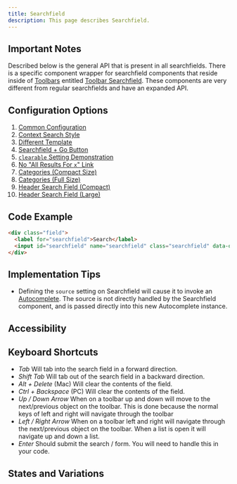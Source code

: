 ```yaml
---
title: Searchfield  
description: This page describes Searchfield.
---
```


## Important Notes

Described below is the general API that is present in all searchfields.  There is a specific component wrapper for searchfield components that reside inside of [Toolbars]( ../components/toolbar/) entitled [Toolbar Searchfield]( ../components/toolbar-searchfield).  These components are very different from regular searchfields and have an expanded API.

## Configuration Options

1. [Common Configuration]( ../components/searchfield/example-index.html)
2. [Context Search Style]( ../components/searchfield/example-context-search-style.html)
3. [Different Template]( ../components/searchfield/example-different-template.html)
4. [Searchfield + Go Button]( ../components/searchfield/example-go-button.html)
5. [`clearable` Setting Demonstration]( ../components/searchfield/example-clearable.html)
6. [No "All Results For `x`" Link]( ../components/searchfield/example-no-all-results-link.html)
7. [Categories (Compact Size)]( ../components/searchfield/example-categories-short.html)
8. [Categories (Full Size)]( ../components/searchfield/example-categories-full.html)
8. [Header Search Field (Compact)]( ../components/header/example-searchfield-expanded)
9. [Header Search Field (Large)]( ../components/header/example-searchfield-large)

## Code Example

```html
<div class="field">
  <label for="searchfield">Search</label>
  <input id="searchfield" name="searchfield" class="searchfield" data-options= "{'clearable': 'true'}" placeholder="Type a search term"/>
</div>
```

## Implementation Tips

- Defining the `source` setting on Searchfield will cause it to invoke an [Autocomplete]( ../components/autocomplete).  The source is not directly handled by the Searchfield component, and is passed directly into this new Autocomplete instance.

## Accessibility

## Keyboard Shortcuts

- *Tab* Will tab into the search field in a forward direction.
- *Shift Tab* Will tab out of the search field in a backward direction.
- *Alt + Delete* (Mac) Will clear the contents of the field.
- *Ctrl + Backspace* (PC) Will clear the contents of the field.
- *Up / Down Arrow* When on a toolbar up and down will move to the next/previous object on the toolbar.
This is done because the normal keys of left and right will navigate through the toolbar
- *Left / Right Arrow* When on a toolbar left and right will navigate through the next/previous object on the toolbar. When a list is open it will navigate up and down a list.
- *Enter* Should submit the search / form. You will need to handle this in your code.

## States and Variations
